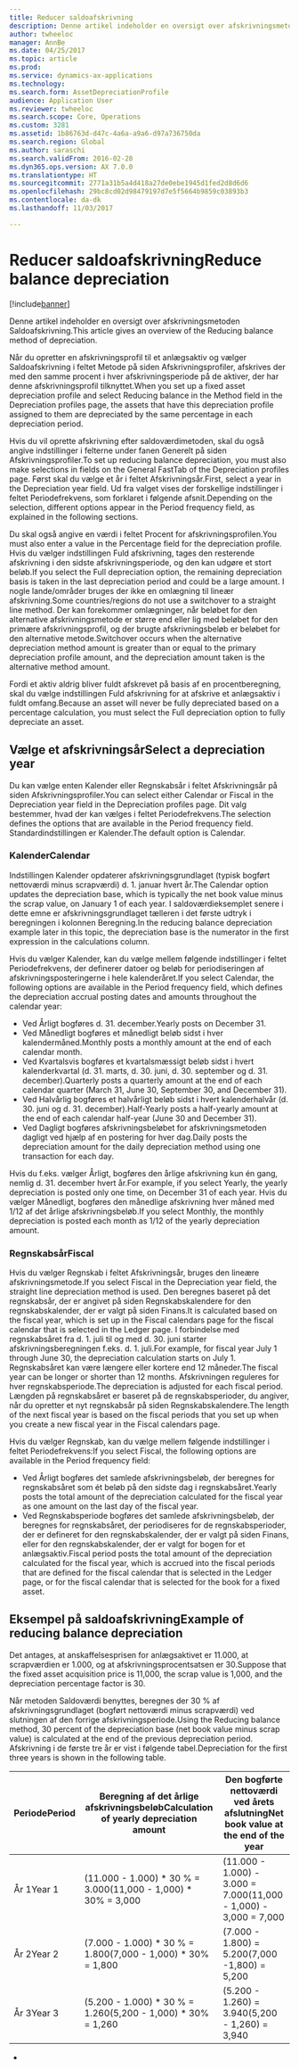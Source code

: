```yaml
---
title: Reducer saldoafskrivning
description: Denne artikel indeholder en oversigt over afskrivningsmetoden Saldoafskrivning.
author: twheeloc
manager: AnnBe
ms.date: 04/25/2017
ms.topic: article
ms.prod: 
ms.service: dynamics-ax-applications
ms.technology: 
ms.search.form: AssetDepreciationProfile
audience: Application User
ms.reviewer: twheeloc
ms.search.scope: Core, Operations
ms.custom: 3281
ms.assetid: 1b86763d-d47c-4a6a-a9a6-d97a736750da
ms.search.region: Global
ms.author: saraschi
ms.search.validFrom: 2016-02-28
ms.dyn365.ops.version: AX 7.0.0
ms.translationtype: HT
ms.sourcegitcommit: 2771a31b5a4d418a27de0ebe1945d1fed2d8d6d6
ms.openlocfilehash: 29bc8cd02d98479197d7e5f5664b9859c03893b3
ms.contentlocale: da-dk
ms.lasthandoff: 11/03/2017

---
```


# <a name="reduce-balance-depreciation"></a><span data-ttu-id="6c231-103">Reducer saldoafskrivning</span><span class="sxs-lookup"><span data-stu-id="6c231-103">Reduce balance depreciation</span></span>

[!include[banner](../includes/banner.md)]


<span data-ttu-id="6c231-104">Denne artikel indeholder en oversigt over afskrivningsmetoden Saldoafskrivning.</span><span class="sxs-lookup"><span data-stu-id="6c231-104">This article gives an overview of the Reducing balance method of depreciation.</span></span>

<span data-ttu-id="6c231-105">Når du opretter en afskrivningsprofil til et anlægsaktiv og vælger Saldoafskrivning i feltet Metode på siden Afskrivningsprofiler, afskrives der med den samme procent i hver afskrivningsperiode på de aktiver, der har denne afskrivningsprofil tilknyttet.</span><span class="sxs-lookup"><span data-stu-id="6c231-105">When you set up a fixed asset depreciation profile and select Reducing balance in the Method field in the Depreciation profiles page, the assets that have this depreciation profile assigned to them are depreciated by the same percentage in each depreciation period.</span></span>

<span data-ttu-id="6c231-106">Hvis du vil oprette afskrivning efter saldoværdimetoden, skal du også angive indstillinger i felterne under fanen Generelt på siden Afskrivningsprofiler.</span><span class="sxs-lookup"><span data-stu-id="6c231-106">To set up reducing balance depreciation, you must also make selections in fields on the General FastTab of the Depreciation profiles page.</span></span> <span data-ttu-id="6c231-107">Først skal du vælge et år i feltet Afskrivningsår.</span><span class="sxs-lookup"><span data-stu-id="6c231-107">First, select a year in the Depreciation year field.</span></span> <span data-ttu-id="6c231-108">Ud fra valget vises der forskellige indstillinger i feltet Periodefrekvens, som forklaret i følgende afsnit.</span><span class="sxs-lookup"><span data-stu-id="6c231-108">Depending on the selection, different options appear in the Period frequency field, as explained in the following sections.</span></span> 

<span data-ttu-id="6c231-109">Du skal også angive en værdi i feltet Procent for afskrivningsprofilen.</span><span class="sxs-lookup"><span data-stu-id="6c231-109">You must also enter a value in the Percentage field for the depreciation profile.</span></span> <span data-ttu-id="6c231-110">Hvis du vælger indstillingen Fuld afskrivning, tages den resterende afskrivning i den sidste afskrivningsperiode, og den kan udgøre et stort beløb.</span><span class="sxs-lookup"><span data-stu-id="6c231-110">If you select the Full depreciation option, the remaining depreciation basis is taken in the last depreciation period and could be a large amount.</span></span> <span data-ttu-id="6c231-111">I nogle lande/områder bruges der ikke en omlægning til lineær afskrivning.</span><span class="sxs-lookup"><span data-stu-id="6c231-111">Some countries/regions do not use a switchover to a straight line method.</span></span> <span data-ttu-id="6c231-112">Der kan forekommer omlægninger, når beløbet for den alternative afskrivningsmetode er større end eller lig med beløbet for den primære afskrivningsprofil, og der brugte afskrivningsbeløb er beløbet for den alternative metode.</span><span class="sxs-lookup"><span data-stu-id="6c231-112">Switchover occurs when the alternative depreciation method amount is greater than or equal to the primary depreciation profile amount, and the depreciation amount taken is the alternative method amount.</span></span> 

<span data-ttu-id="6c231-113">Fordi et aktiv aldrig bliver fuldt afskrevet på basis af en procentberegning, skal du vælge indstillingen Fuld afskrivning for at afskrive et anlægsaktiv i fuldt omfang.</span><span class="sxs-lookup"><span data-stu-id="6c231-113">Because an asset will never be fully depreciated based on a percentage calculation, you must select the Full depreciation option to fully depreciate an asset.</span></span>

## <a name="select-a-depreciation-year"></a><span data-ttu-id="6c231-114">Vælge et afskrivningsår</span><span class="sxs-lookup"><span data-stu-id="6c231-114">Select a depreciation year</span></span>
<span data-ttu-id="6c231-115">Du kan vælge enten Kalender eller Regnskabsår i feltet Afskrivningsår på siden Afskrivningsprofiler.</span><span class="sxs-lookup"><span data-stu-id="6c231-115">You can select either Calendar or Fiscal in the Depreciation year field in the Depreciation profiles page.</span></span> <span data-ttu-id="6c231-116">Dit valg bestemmer, hvad der kan vælges i feltet Periodefrekvens.</span><span class="sxs-lookup"><span data-stu-id="6c231-116">The selection defines the options that are available in the Period frequency field.</span></span> <span data-ttu-id="6c231-117">Standardindstillingen er Kalender.</span><span class="sxs-lookup"><span data-stu-id="6c231-117">The default option is Calendar.</span></span>

### <a name="calendar"></a><span data-ttu-id="6c231-118">Kalender</span><span class="sxs-lookup"><span data-stu-id="6c231-118">Calendar</span></span>

<span data-ttu-id="6c231-119">Indstillingen Kalender opdaterer afskrivningsgrundlaget (typisk bogført nettoværdi minus scrapværdi) d. 1. januar hvert år.</span><span class="sxs-lookup"><span data-stu-id="6c231-119">The Calendar option updates the depreciation base, which is typically the net book value minus the scrap value, on January 1 of each year.</span></span> <span data-ttu-id="6c231-120">I saldoværdieksemplet senere i dette emne er afskrivningsgrundlaget tælleren i det første udtryk i beregningen i kolonnen Beregning.</span><span class="sxs-lookup"><span data-stu-id="6c231-120">In the reducing balance depreciation example later in this topic, the depreciation base is the numerator in the first expression in the calculations column.</span></span> 

<span data-ttu-id="6c231-121">Hvis du vælger Kalender, kan du vælge mellem følgende indstillinger i feltet Periodefrekvens, der definerer datoer og beløb for periodiseringen af afskrivningsposteringerne i hele kalenderåret.</span><span class="sxs-lookup"><span data-stu-id="6c231-121">If you select Calendar, the following options are available in the Period frequency field, which defines the depreciation accrual posting dates and amounts throughout the calendar year:</span></span>

-   <span data-ttu-id="6c231-122">Ved Årligt bogføres d. 31. december.</span><span class="sxs-lookup"><span data-stu-id="6c231-122">Yearly posts on December 31.</span></span>
-   <span data-ttu-id="6c231-123">Ved Månedligt bogføres et månedligt beløb sidst i hver kalendermåned.</span><span class="sxs-lookup"><span data-stu-id="6c231-123">Monthly posts a monthly amount at the end of each calendar month.</span></span>
-   <span data-ttu-id="6c231-124">Ved Kvartalsvis bogføres et kvartalsmæssigt beløb sidst i hvert kalenderkvartal (d. 31. marts, d. 30. juni, d. 30. september og d. 31. december).</span><span class="sxs-lookup"><span data-stu-id="6c231-124">Quarterly posts a quarterly amount at the end of each calendar quarter (March 31, June 30, September 30, and December 31).</span></span>
-   <span data-ttu-id="6c231-125">Ved Halvårlig bogføres et halvårligt beløb sidst i hvert kalenderhalvår (d. 30. juni og d. 31. december).</span><span class="sxs-lookup"><span data-stu-id="6c231-125">Half-Yearly posts a half-yearly amount at the end of each calendar half-year (June 30 and December 31).</span></span>
-   <span data-ttu-id="6c231-126">Ved Dagligt bogføres afskrivningsbeløbet for afskrivningsmetoden dagligt ved hjælp af en postering for hver dag.</span><span class="sxs-lookup"><span data-stu-id="6c231-126">Daily posts the depreciation amount for the daily depreciation method using one transaction for each day.</span></span>

<span data-ttu-id="6c231-127">Hvis du f.eks. vælger Årligt, bogføres den årlige afskrivning kun én gang, nemlig d. 31. december hvert år.</span><span class="sxs-lookup"><span data-stu-id="6c231-127">For example, if you select Yearly, the yearly depreciation is posted only one time, on December 31 of each year.</span></span> <span data-ttu-id="6c231-128">Hvis du vælger Månedligt, bogføres den månedlige afskrivning hver måned med 1/12 af det årlige afskrivningsbeløb.</span><span class="sxs-lookup"><span data-stu-id="6c231-128">If you select Monthly, the monthly depreciation is posted each month as 1/12 of the yearly depreciation amount.</span></span>

### <a name="fiscal"></a><span data-ttu-id="6c231-129">Regnskabsår</span><span class="sxs-lookup"><span data-stu-id="6c231-129">Fiscal</span></span>

<span data-ttu-id="6c231-130">Hvis du vælger Regnskab i feltet Afskrivningsår, bruges den lineære afskrivningsmetode.</span><span class="sxs-lookup"><span data-stu-id="6c231-130">If you select Fiscal in the Depreciation year field, the straight line depreciation method is used.</span></span> <span data-ttu-id="6c231-131">Den beregnes baseret på det regnskabsår, der er angivet på siden Regnskabskalendere for den regnskabskalender, der er valgt på siden Finans.</span><span class="sxs-lookup"><span data-stu-id="6c231-131">It is calculated based on the fiscal year, which is set up in the Fiscal calendars page for the fiscal calendar that is selected in the Ledger page.</span></span> <span data-ttu-id="6c231-132">I forbindelse med regnskabsåret fra d. 1. juli til og med d. 30. juni starter afskrivningsberegningen f.eks. d. 1. juli.</span><span class="sxs-lookup"><span data-stu-id="6c231-132">For example, for fiscal year July 1 through June 30, the depreciation calculation starts on July 1.</span></span> <span data-ttu-id="6c231-133">Regnskabsåret kan være længere eller kortere end 12 måneder.</span><span class="sxs-lookup"><span data-stu-id="6c231-133">The fiscal year can be longer or shorter than 12 months.</span></span> <span data-ttu-id="6c231-134">Afskrivningen reguleres for hver regnskabsperiode.</span><span class="sxs-lookup"><span data-stu-id="6c231-134">The depreciation is adjusted for each fiscal period.</span></span> <span data-ttu-id="6c231-135">Længden på regnskabsåret er baseret på de regnskabsperioder, du angiver, når du opretter et nyt regnskabsår på siden Regnskabskalendere.</span><span class="sxs-lookup"><span data-stu-id="6c231-135">The length of the next fiscal year is based on the fiscal periods that you set up when you create a new fiscal year in the Fiscal calendars page.</span></span>


<span data-ttu-id="6c231-136">Hvis du vælger Regnskab, kan du vælge mellem følgende indstillinger i feltet Periodefrekvens:</span><span class="sxs-lookup"><span data-stu-id="6c231-136">If you select Fiscal, the following options are available in the Period frequency field:</span></span>

-   <span data-ttu-id="6c231-137">Ved Årligt bogføres det samlede afskrivningsbeløb, der beregnes for regnskabsåret som ét beløb på den sidste dag i regnskabsåret.</span><span class="sxs-lookup"><span data-stu-id="6c231-137">Yearly posts the total amount of the depreciation calculated for the fiscal year as one amount on the last day of the fiscal year.</span></span>
-   <span data-ttu-id="6c231-138">Ved Regnskabsperiode bogføres det samlede afskrivningsbeløb, der beregnes for regnskabsåret, der periodiseres for de regnskabsperioder, der er defineret for den regnskabskalender, der er valgt på siden Finans, eller for den regnskabskalender, der er valgt for bogen for et anlægsaktiv.</span><span class="sxs-lookup"><span data-stu-id="6c231-138">Fiscal period posts the total amount of the depreciation calculated for the fiscal year, which is accrued into the fiscal periods that are defined for the fiscal calendar that is selected in the Ledger page, or for the fiscal calendar that is selected for the book for a fixed asset.</span></span>

## <a name="example-of-reducing-balance-depreciation"></a><span data-ttu-id="6c231-139">Eksempel på saldoafskrivning</span><span class="sxs-lookup"><span data-stu-id="6c231-139">Example of reducing balance depreciation</span></span>

<span data-ttu-id="6c231-140">Det antages, at anskaffelsesprisen for anlægsaktivet er 11.000, at scrapværdien er 1.000, og at afskrivningsprocentsatsen er 30.</span><span class="sxs-lookup"><span data-stu-id="6c231-140">Suppose that the fixed asset acquisition price is 11,000, the scrap value is 1,000, and the depreciation percentage factor is 30.</span></span> 

<span data-ttu-id="6c231-141">Når metoden Saldoværdi benyttes, beregnes der 30 % af afskrivningsgrundlaget (bogført nettoværdi minus scrapværdi) ved slutningen af den forrige afskrivningsperiode.</span><span class="sxs-lookup"><span data-stu-id="6c231-141">Using the Reducing balance method, 30 percent of the depreciation base (net book value minus scrap value) is calculated at the end of the previous depreciation period.</span></span> <span data-ttu-id="6c231-142">Afskrivning i de første tre år er vist i følgende tabel.</span><span class="sxs-lookup"><span data-stu-id="6c231-142">Depreciation for the first three years is shown in the following table.</span></span>

| <span data-ttu-id="6c231-143">Periode</span><span class="sxs-lookup"><span data-stu-id="6c231-143">Period</span></span> | <span data-ttu-id="6c231-144">Beregning af det årlige afskrivningsbeløb</span><span class="sxs-lookup"><span data-stu-id="6c231-144">Calculation of yearly depreciation amount</span></span> | <span data-ttu-id="6c231-145">Den bogførte nettoværdi ved årets afslutning</span><span class="sxs-lookup"><span data-stu-id="6c231-145">Net book value at the end of the year</span></span> |
|--------|-------------------------------------------|---------------------------------------|
| <span data-ttu-id="6c231-146">År 1</span><span class="sxs-lookup"><span data-stu-id="6c231-146">Year 1</span></span> | <span data-ttu-id="6c231-147">(11.000 - 1.000) \* 30 % = 3.000</span><span class="sxs-lookup"><span data-stu-id="6c231-147">(11,000 - 1,000) \* 30% = 3,000</span></span>           | <span data-ttu-id="6c231-148">(11.000 - 1.000) - 3.000 = 7.000</span><span class="sxs-lookup"><span data-stu-id="6c231-148">(11,000 - 1,000) - 3,000 = 7,000</span></span>      |
| <span data-ttu-id="6c231-149">År 2</span><span class="sxs-lookup"><span data-stu-id="6c231-149">Year 2</span></span> | <span data-ttu-id="6c231-150">(7.000 - 1.000) \* 30 % = 1.800</span><span class="sxs-lookup"><span data-stu-id="6c231-150">(7,000 - 1,000) \* 30% = 1,800</span></span>            | <span data-ttu-id="6c231-151">(7.000 - 1.800) = 5.200</span><span class="sxs-lookup"><span data-stu-id="6c231-151">(7,000 -1,800) = 5,200</span></span>                |
| <span data-ttu-id="6c231-152">År 3</span><span class="sxs-lookup"><span data-stu-id="6c231-152">Year 3</span></span> | <span data-ttu-id="6c231-153">(5.200 - 1.000) \* 30 % = 1.260</span><span class="sxs-lookup"><span data-stu-id="6c231-153">(5,200 - 1,000) \* 30% = 1,260</span></span>            | <span data-ttu-id="6c231-154">(5.200 - 1.260) = 3.940</span><span class="sxs-lookup"><span data-stu-id="6c231-154">(5,200 - 1,260) = 3,940</span></span>               |

 
-






